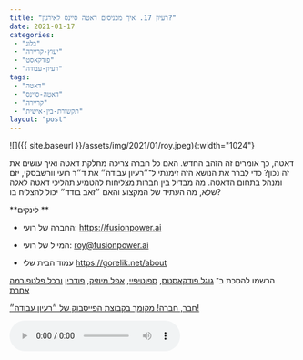 ```yaml
---
title: "רעיון 17. איך מכניסים דאטה סיינס לאירגון?"
date: 2021-01-17
categories: 
 - "בלוג"
 - "יעוץ-קריירה"
 - "פודקאסט"
 - "רעיון-עבודה"
tags: 
 - "דאטה"
 - "דאטה-סיינס"
 - "קריירה"
 - "תקשורת-בין-אישית"
layout: "post"
---
```


![]({{ site.baseurl }}/assets/img/2021/01/roy.jpeg){:width="1024"}

דאטה, כך אומרים זה הזהב החדש. האם כל חברה צריכה מחלקת דאטה ואיך עושים את זה נכון? כדי לברר את הנושא הזה זימנתי ל־״רעיון עבודה״ את ד״ר רועי וורשבסקי,  יזם ומנהל בתחום הדאטה. מה מבדיל בין חברות מצליחות להטמיע תהליכי דאטה לאלה שלא, מה העתיד של המקצוע והאם ״זאב בודד״ יכול להצליח בו?

**לינקים **

* החברה של רועי: [<https://fusionpower.ai>](https://fusionpower.ai)  
* המייל של רועי: <roy@fusionpower.ai>

* עמוד הבית שלי [<https://gorelik.net/about>](https://gorelik.net/about)

הרשמו להסכת ב־ [גוגל פודקאסטס](https://podcasts.google.com/feed/aHR0cHM6Ly9mZWVkLnBvZGJlYW4uY29tL2JvcmlzZ29yZWxpa3BoZC9mZWVkLnhtbA), [ספוטיפיי](https://open.spotify.com/show/51XJ9Wd4A5xL1IfU0wHT2Y), [אפל מיוזיק](https://podcasts.apple.com/il/podcast/%D7%A8%D7%A2%D7%99%D7%95%D7%9F-%D7%A2%D7%91%D7%95%D7%93%D7%94-%D7%A0%D7%99%D7%94%D7%95%D7%9C-%D7%A9%D7%95%D7%95%D7%A7-%D7%A7%D7%A8%D7%99%D7%99%D7%A8%D7%94/id1542636914), [פודבין](https://borisgorelikphd.podbean.com/) [ובכל פלטפורמה אחרת](https://feed.podbean.com/borisgorelikphd/feed.xml)

[חבר, חברה! מקומך בקבוצת הפייסבוק של ״רעיון עבודה״!](https://www.facebook.com/reayonavodapodcast)

<audio controls src="https://mcdn.podbean.com/mf/web/3cseuv/17_roy.mp3" class=" wp-block-audio"></audio>
